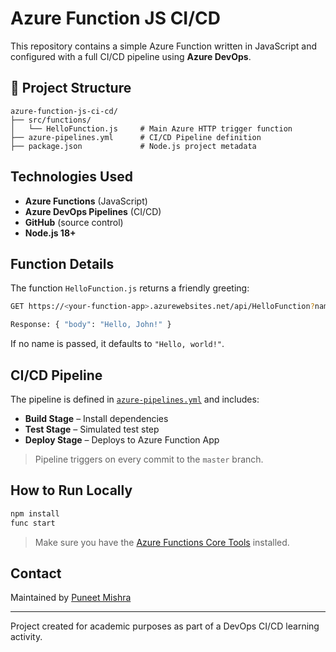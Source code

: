 # Azure Function JS CI/CD 

This repository contains a simple Azure Function written in JavaScript and configured with a full CI/CD pipeline using **Azure DevOps**.

## 📂 Project Structure

```
azure-function-js-ci-cd/
├── src/functions/
│   └── HelloFunction.js     # Main Azure HTTP trigger function
├── azure-pipelines.yml      # CI/CD Pipeline definition
├── package.json             # Node.js project metadata
```

##  Technologies Used

- **Azure Functions** (JavaScript)
- **Azure DevOps Pipelines** (CI/CD)
- **GitHub** (source control)
- **Node.js 18+**

## Function Details

The function `HelloFunction.js` returns a friendly greeting:

```bash
GET https://<your-function-app>.azurewebsites.net/api/HelloFunction?name=John

Response: { "body": "Hello, John!" }
```

If no name is passed, it defaults to `"Hello, world!"`.

##  CI/CD Pipeline

The pipeline is defined in [`azure-pipelines.yml`](./azure-pipelines.yml) and includes:

- **Build Stage** – Install dependencies
- **Test Stage** – Simulated test step
- **Deploy Stage** – Deploys to Azure Function App

> Pipeline triggers on every commit to the `master` branch.

## How to Run Locally

```bash
npm install
func start
```

> Make sure you have the [Azure Functions Core Tools](https://learn.microsoft.com/azure/azure-functions/functions-run-local) installed.

##  Contact

Maintained by [Puneet Mishra](mailto:puneetnow9@gmail.com)

---

Project created for academic purposes as part of a DevOps CI/CD learning activity.

